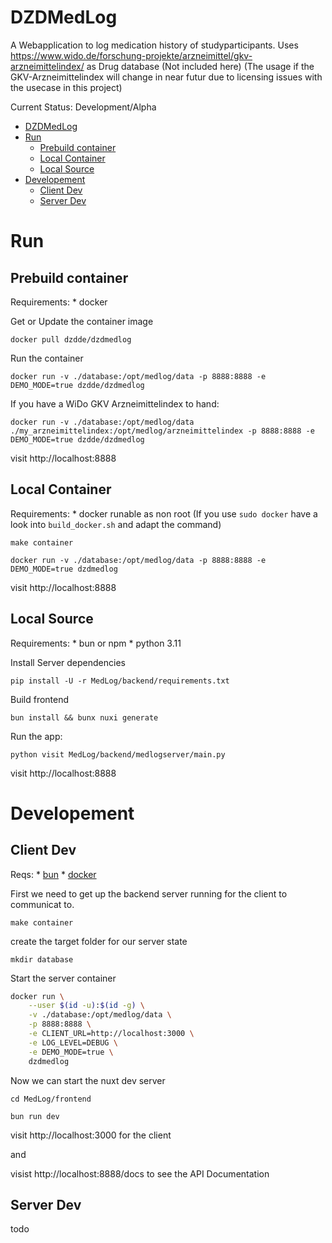 # DZDMedLog

A Webapplication to log medication history of studyparticipants.
Uses https://www.wido.de/forschung-projekte/arzneimittel/gkv-arzneimittelindex/ as Drug database (Not included here)
(The usage if the GKV-Arzneimittelindex will change in near futur due to licensing issues with the usecase in this project)

Current Status: Development/Alpha

- [DZDMedLog](#dzdmedlog)
- [Run](#run)
  - [Prebuild container](#prebuild-container)
  - [Local Container](#local-container)
  - [Local Source](#local-source)
- [Developement](#developement)
  - [Client Dev](#client-dev)
  - [Server Dev](#server-dev)


# Run

## Prebuild container

Requirements:
    * docker

Get or Update the container image

`docker pull dzdde/dzdmedlog`

Run the container

`docker run -v ./database:/opt/medlog/data -p 8888:8888 -e DEMO_MODE=true dzdde/dzdmedlog`

If you have a WiDo GKV Arzneimittelindex to hand:

`docker run -v ./database:/opt/medlog/data ./my_arzneimittelindex:/opt/medlog/arzneimittelindex -p 8888:8888 -e DEMO_MODE=true dzdde/dzdmedlog`

visit http://localhost:8888

## Local Container

Requirements:
    * docker runable as non root (If you use `sudo docker` have a look into `build_docker.sh` and adapt the command)

`make container`

`docker run -v ./database:/opt/medlog/data -p 8888:8888 -e DEMO_MODE=true dzdmedlog`

visit http://localhost:8888

## Local Source

Requirements:
    * bun or npm
    * python 3.11

Install Server dependencies

`pip install -U -r MedLog/backend/requirements.txt`

Build frontend

`bun install && bunx nuxi generate`

Run the app:

`python visit MedLog/backend/medlogserver/main.py`

visit http://localhost:8888


# Developement


## Client Dev

Reqs:
    * [bun](https://bun.sh/docs/installation#installing)
    * [docker](https://docs.docker.com/engine/install/)


First we need to get up the backend server running for the client to communicat to.

`make container`

create the target folder for our server state

`mkdir database`

Start the server container

```bash
docker run \
    --user $(id -u):$(id -g) \
    -v ./database:/opt/medlog/data \
    -p 8888:8888 \
    -e CLIENT_URL=http://localhost:3000 \
    -e LOG_LEVEL=DEBUG \
    -e DEMO_MODE=true \
    dzdmedlog
```

Now we can start the nuxt dev server

`cd MedLog/frontend`

`bun run dev`

visit http://localhost:3000 for the client

and

visist http://localhost:8888/docs to see the API Documentation

## Server Dev

todo